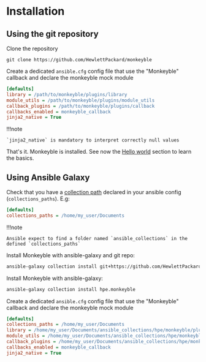 # Installation

## Using the git repository

Clone the repository
```
git clone https://github.com/HewlettPackard/monkeyble
```

Create a dedicated `ansible.cfg` config file that use the "Monkeyble" callback and declare the monkeyble mock module
```ini
[defaults]
library = /path/to/monkeyble/plugins/library
module_utils = /path/to/monkeyble/plugins/module_utils
callback_plugins = /path/to/monkeyble/plugins/callback
callbacks_enabled = monkeyble_callback
jinja2_native = True
```

!!!note

    `jinja2_native` is mandatory to interpret correctly null values

That's it. Monkeyble is installed. See now the [Hello world](hello_world.md) section to learn the basics.

## Using Ansible Galaxy

Check that you have a [collection path](https://docs.ansible.com/ansible/latest/reference_appendices/config.html#collections-paths) 
declared in your ansible config (`collections_paths`). E.g:
```ini
[defaults]
collections_paths = /home/my_user/Documents
```

!!!note

    Ansible expect to find a folder named `ansible_collections` in the defined `collections_paths`

Install Monkeyble with ansible-galaxy and git repo:
```bash
ansible-galaxy collection install git+https://github.com/HewlettPackard/monkeyble
```

Install Monkeyble with ansible-galaxy:
```bash
ansible-galaxy collection install hpe.monkeyble
```

Create a dedicated `ansible.cfg` config file that use the "Monkeyble" callback and declare the monkeyble mock module
```ini
[defaults]
collections_paths = /home/my_user/Documents
library = /home/my_user/Documents/ansible_collections/hpe/monkeyble/plugins/library
module_utils = /home/my_user/Documents/ansible_collections/hpe/monkeyble/plugins/module_utils
callback_plugins = /home/my_user/Documents/ansible_collections/hpe/monkeyble/plugins/callback
callbacks_enabled = monkeyble_callback
jinja2_native = True
```
